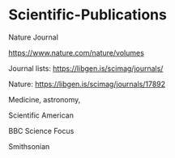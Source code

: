 # Scientific-Publications





Nature Journal

https://www.nature.com/nature/volumes

Journal lists:
https://libgen.is/scimag/journals/


Nature:
https://libgen.is/scimag/journals/17892




Medicine, astronomy, 


Scientific American


BBC Science Focus


Smithsonian
